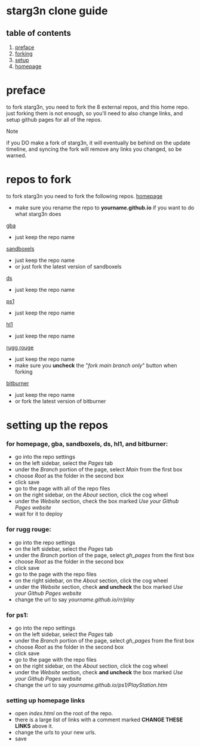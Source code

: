 # starg3n clone guide

## table of contents
1. [preface](#preface)
2. [forking](#repos-to-fork)
3. [setup](#setting-up-the-repos)
4. [homepage](#setting-up-homepage)


# preface
to fork starg3n, you need to fork the 8 external repos, and this home repo. just forking them is not enough, so you'll need to also change links, and setup github pages for all of the repos.
> [!NOTE]
> if you DO make a fork of starg3n, it will eventually be behind on the update timeline, and syncing the fork will remove any links you changed, so be warned.

# repos to fork
to fork starg3n you need to fork the following repos.
[homepage](https://github.com/starg3n/starg3n.github.io/tree/main)
  - make sure you rename the repo to **yourname.github.io** if you want to do what starg3n does

[gba](https://github.com/starg3n/gba)
  - just keep the repo name

[sandboxels](https://github.com/starg3n/sandboxels)
  - just keep the repo name
  - or just fork the latest version of sandboxels

[ds](https://github.com/starg3n/ds)
  - just keep the repo name

[ps1](https://github.com/starg3n/ps1)
  - just keep the repo name

[hl1](https://github.com/starg3n/hl1)
  - just keep the repo name

[rugg rouge](https://github.com/starg3n/rr)
  - just keep the repo name
  - make sure you **uncheck** the "_fork main branch only_" button when forking

[bitburner](https://github.com/starg3n/bitburner)
  - just keep the repo name
  - or fork the latest version of bitburner


# setting up the repos

### for homepage, gba, sandboxels, ds, hl1, and bitburner:
 - go into the repo settings
 - on the left sidebar, select the _Pages_ tab
 - under the _Branch_ portion of the page, select _Main_ from the first box
 - choose _Root_ as the folder in the second box
 - click save
 - go to the page with all of the repo files
 - on the right sidebar, on the _About_ section, click the cog wheel
 - under the _Website_ section, check the box marked _Use your Github Pages website_
 - wait for it to deploy

### for rugg rouge:
  - go into the repo settings
  - on the left sidebar, select the _Pages_ tab
  - under the _Branch_ portion of the page, select _gh_pages_ from the first box
  - choose _Root_ as the folder in the second box
  - click save
  - go to the page with the repo files
  - on the right sidebar, on the _About_ section, click the cog wheel
  - under the _Website_ section, check **and uncheck** the box marked _Use your Github Pages website_
  - change the url to say _yourname.github.io/rr/play_
  
### for ps1:
  - go into the repo settings
  - on the left sidebar, select the _Pages_ tab
  - under the _Branch_ portion of the page, select _gh_pages_ from the first box
  - choose _Root_ as the folder in the second box
  - click save
  - go to the page with the repo files
  - on the right sidebar, on the _About_ section, click the cog wheel
  - under the _Website_ section, check **and uncheck** the box marked _Use your Github Pages website_
  - change the url to say _yourname.github.io/ps1/PlayStation.htm_

### setting up homepage links

  - open _index.html_ on the root of the repo.
  - there is a large list of links with a comment marked **CHANGE THESE LINKS** above it.
  - change the urls to your new urls.
  - save




